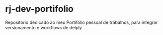 # rj-dev-portifolio
Repositório dedicado ao meu Portifólio pessoal de trabalhos, para integrar versionamento e workflows de delply
